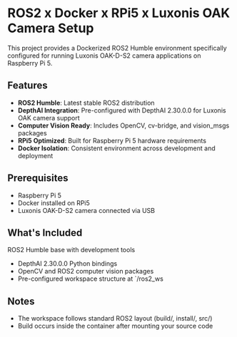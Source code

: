 # ROS2 x Docker x RPi5 x Luxonis OAK Camera Setup

This project provides a Dockerized ROS2 Humble environment specifically configured for running Luxonis OAK-D-S2 camera applications on Raspberry Pi 5.

## Features

- **ROS2 Humble**: Latest stable ROS2 distribution
- **DepthAI Integration**: Pre-configured with DepthAI 2.30.0.0 for Luxonis OAK camera support
- **Computer Vision Ready**: Includes OpenCV, cv-bridge, and vision_msgs packages
- **RPi5 Optimized**: Built for Raspberry Pi 5 hardware requirements
- **Docker Isolation**: Consistent environment across development and deployment

## Prerequisites

- Raspberry Pi 5
- Docker installed on RPi5
- Luxonis OAK-D-S2 camera connected via USB

## What's Included

ROS2 Humble base with development tools
- DepthAI 2.30.0.0 Python bindings
- OpenCV and ROS2 computer vision packages
- Pre-configured workspace structure at `/ros2_ws

## Notes

- The workspace follows standard ROS2 layout (build/, install/, src/)
- Build occurs inside the container after mounting your source code
